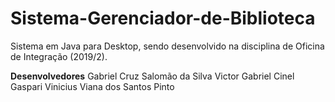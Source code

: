 # Sistema-Gerenciador-de-Biblioteca

Sistema em Java para Desktop, sendo desenvolvido na disciplina de Oficina de Integração (2019/2).

**Desenvolvedores**
Gabriel Cruz Salomão da Silva
Victor Gabriel Cinel Gaspari
Vinicius Viana dos Santos Pinto
